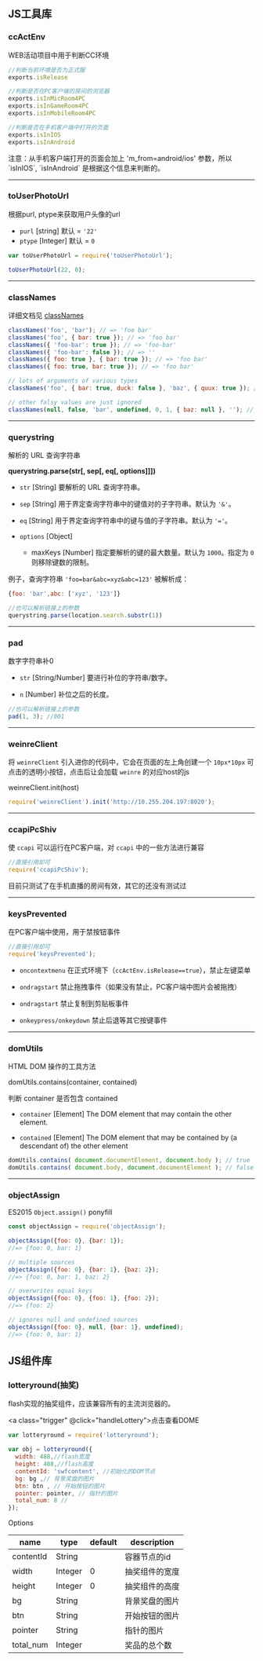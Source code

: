 ## JS工具库

### ccActEnv

WEB活动项目中用于判断CC环境

```js
//判断当前环境是否为正式服
exports.isRelease

//判断是否在PC客户端的房间的浏览器
exports.isInMicRoom4PC
exports.isInGameRoom4PC
exports.isInMobileRoom4PC

//判断是否在手机客户端中打开的页面
exports.isInIOS
exports.isInAndroid
```

<p class="tip">
  注意：从手机客户端打开的页面会加上 'm_from=android/ios' 参数，所以 `isInIOS`, `isInAndroid` 是根据这个信息来判断的。
</p>


---

### toUserPhotoUrl

根据purl, ptype来获取用户头像的url

* ` purl ` [string] 默认 = ` '22' `
* ` ptype `  [Integer] 默认 = ` 0 `

```js
var toUserPhotoUrl = require('toUserPhotoUrl');

toUserPhotoUrl(22, 0);
```

---

### classNames

详细文档见 [classNames](https://github.com/JedWatson/classnames)

```js
classNames('foo', 'bar'); // => 'foo bar'
classNames('foo', { bar: true }); // => 'foo bar'
classNames({ 'foo-bar': true }); // => 'foo-bar'
classNames({ 'foo-bar': false }); // => ''
classNames({ foo: true }, { bar: true }); // => 'foo bar'
classNames({ foo: true, bar: true }); // => 'foo bar'

// lots of arguments of various types
classNames('foo', { bar: true, duck: false }, 'baz', { quux: true }); // => 'foo bar baz quux'

// other falsy values are just ignored
classNames(null, false, 'bar', undefined, 0, 1, { baz: null }, ''); // => 'bar 1'
```

---

### querystring 

解析的 URL 查询字符串

**querystring.parse(str[, sep[, eq[, options]]])**

* `str` [String] 要解析的 URL 查询字符串。 

* `sep` [String] 用于界定查询字符串中的键值对的子字符串。默认为 `'&'`。

* `eq` [String] 用于界定查询字符串中的键与值的子字符串。默认为 `'='`。

* `options` [Object] 

    * maxKeys [Number] 指定要解析的键的最大数量。默认为 `1000`。指定为 `0` 则移除键数的限制。

例子，查询字符串 `'foo=bar&abc=xyz&abc=123'` 被解析成：

```javascript
{foo: 'bar',abc: ['xyz', '123']}
```

```javascript
//也可以解析链接上的参数
querystring.parse(location.search.substr(1))
```

---

### pad

数字字符串补0

* `str` [String/Number] 要进行补位的字符串/数字。 

* `n` [Number] 补位之后的长度。

```javascript
//也可以解析链接上的参数
pad(1, 3); //001
```

---

### weinreClient

将 `weinreClient` 引入进你的代码中，它会在页面的左上角创建一个 `10px*10px` 可点击的透明小按钮，点击后让会加载 `weinre` 的对应host的js

weinreClient.init(host)

```javascript
require('weinreClient').init('http://10.255.204.197:8020');
```

---

### ccapiPcShiv

使 `ccapi` 可以运行在PC客户端，对 `ccapi` 中的一些方法进行兼容

```javascript
//直接引用却可
require('ccapiPcShiv'); 
```

<p class="tip">
  目前只测试了在手机直播的房间有效，其它的还没有测试过
</p>

---

### keysPrevented

在PC客户端中使用，用于禁按钮事件

```javascript
//直接引用却可
require('keysPrevented'); 
```

* `oncontextmenu` 在正式环境下（`ccActEnv.isRelease==true`），禁止左键菜单

* `ondragstart` 禁止拖拽事件（如果没有禁止，PC客户端中图片会被拖拽）

* `ondragstart` 禁止复制到剪贴板事件

* `onkeypress/onkeydown` 禁止后退等其它按键事件

---

### domUtils

HTML DOM 操作的工具方法

domUtils.contains(container, contained)

判断 container 是否包含 contained

* `container` [Element] The DOM element that may contain the other element. 

* `contained` [Element] The DOM element that may be contained by (a descendant of) the other element

```js 
domUtils.contains( document.documentElement, document.body ); // true
domUtils.contains( document.body, document.documentElement ); // false
```

---

### objectAssign

ES2015 `Object.assign()` ponyfill

```js
const objectAssign = require('objectAssign');

objectAssign({foo: 0}, {bar: 1});
//=> {foo: 0, bar: 1}

// multiple sources
objectAssign({foo: 0}, {bar: 1}, {baz: 2});
//=> {foo: 0, bar: 1, baz: 2}

// overwrites equal keys
objectAssign({foo: 0}, {foo: 1}, {foo: 2});
//=> {foo: 2}

// ignores null and undefined sources
objectAssign({foo: 0}, null, {bar: 1}, undefined);
//=> {foo: 0, bar: 1}
```

## JS组件库

### lotteryround(抽奖)

flash实现的抽奖组件，应该兼容所有的主流浏览器的。

<a class="trigger" @click="handleLottery">点击查看DOME</a>

<vux-x-dialog v-model="lotteryRound" :hide-on-blur="true" class="lottery-round">
  <div id="swfcontent"></div>
</vux-x-dialog>

```js
var lotteryround = require('lotteryround');

var obj = lotteryround({
  width: 488,//flash宽度
  height: 488,//flash高度
  contentId: 'swfcontent', //初始化的DOM节点
  bg: bg ,// 背景奖盘的图片
  btn: btn , // 开始按钮的图片
  pointer: pointer, // 指针的图片
  total_num: 8 //
});
```

<span class="vux-props-title">Options</span>

| name   | type | default | description   |
|-------|-------|-------|-------|
| contentId | String |  | 容器节点的id |
| width | Integer | 0 | 抽奖组件的宽度 |
| height | Integer | 0 | 抽奖组件的高度 |
| bg | String |  | 背景奖盘的图片 |
| btn | String |  | 开始按钮的图片 |
| pointer | String |  | 指针的图片 |
| total_num | Integer |  | 奖品的总个数 |

